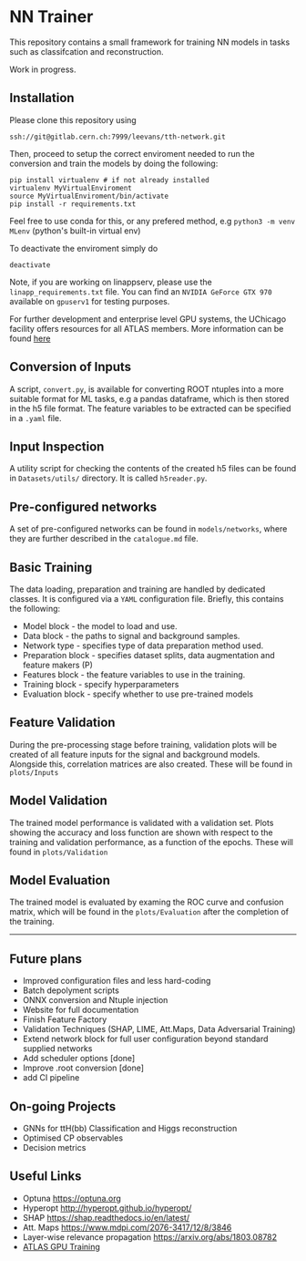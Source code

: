 # NN Trainer

This repository contains a small framework for training NN models in tasks such as classifcation and reconstruction.

Work in progress.

## Installation
Please clone this repository using

```
ssh://git@gitlab.cern.ch:7999/leevans/tth-network.git
```
Then, proceed to setup the correct enviroment needed to run the conversion and train the models by doing the following:
```
pip install virtualenv # if not already installed
virtualenv MyVirtualEnviroment
source MyVirtualEnviroment/bin/activate
pip install -r requirements.txt
```
Feel free to use conda for this, or any prefered method, e.g `python3 -m venv MLenv` (python's built-in virtual env)

To deactivate the enviroment simply do
```
deactivate
```
Note, if you are working on linappserv, please use the `linapp_requirements.txt` file. 
You can find an `NVIDIA GeForce GTX 970` available on `gpuserv1` for testing purposes.

For further development and enterprise level GPU systems, the UChicago facility offers resources for all ATLAS members. More information can be found [here](https://maniaclab.uchicago.edu/af-docs/)


## Conversion of Inputs
A script, `convert.py`, is available for converting ROOT ntuples into a more suitable format for ML tasks, e.g a pandas dataframe, which is then stored in the h5 file format. The feature variables to be extracted can be specified in a `.yaml` file.


## Input Inspection
A utility script for checking the contents of the created h5 files can be found in `Datasets/utils/` directory. It is called `h5reader.py`.

## Pre-configured networks
A set of pre-configured networks can be found in `models/networks`, where they are further described in the `catalogue.md` file.

## Basic Training
The data loading, preparation and training are handled by dedicated classes. It is configured via a `YAML` configuration file. Briefly, this contains the following:

- Model block - the model to load and use.
- Data block - the paths to signal and background samples.
- Network type - specifies type of data preparation method used.
- Preparation block - specifies dataset splits, data augmentation and feature makers (P)
- Features block - the feature variables to use in the training.
- Training block - specify hyperparameters
- Evaluation block - specify whether to use pre-trained models

## Feature Validation
During the pre-processing stage before training, validation plots will be created of all feature inputs for the signal and background models. Alongside this, correlation matrices are also created. These will be found in `plots/Inputs`

## Model Validation
The trained model performance is validated with a validation set. Plots showing the accuracy and loss function are shown with respect to the training and validation performance, as a function of the epochs. These will found in `plots/Validation`

## Model Evaluation

The trained model is evaluated by examing the ROC curve and confusion matrix, which will be found in the `plots/Evaluation` after the completion of the training.

----

## Future plans

- Improved configuration files and less hard-coding
- Batch depolyment scripts
- ONNX conversion and Ntuple injection
- Website for full documentation
- Finish Feature Factory
- Validation Techniques (SHAP, LIME, Att.Maps, Data Adversarial Training)
- Extend network block for full user configuration beyond standard supplied networks
- Add scheduler options [done]
- Improve .root conversion [done]
- add CI pipeline

## On-going Projects

- GNNs for ttH(bb) Classification and Higgs reconstruction
- Optimised CP observables
- Decision metrics


## Useful Links

- Optuna https://optuna.org 
- Hyperopt http://hyperopt.github.io/hyperopt/
- SHAP https://shap.readthedocs.io/en/latest/
- Att. Maps https://www.mdpi.com/2076-3417/12/8/3846
- Layer-wise relevance propagation https://arxiv.org/abs/1803.08782
- [ATLAS GPU Training](https://indico.cern.ch/event/1331139/overview)
